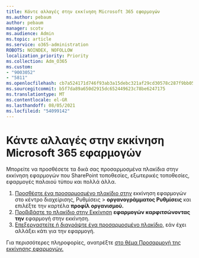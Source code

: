 ```yaml
---
title: Κάντε αλλαγές στην εκκίνηση Microsoft 365 εφαρμογών
ms.author: pebaum
author: pebaum
manager: scotv
ms.audience: Admin
ms.topic: article
ms.service: o365-administration
ROBOTS: NOINDEX, NOFOLLOW
localization_priority: Priority
ms.collection: Adm_O365
ms.custom:
- "9003052"
- "5811"
ms.openlocfilehash: cb7a524171d746f93ab3a15debc321af29cd30578c287f9bb05810491e604517
ms.sourcegitcommit: b5f7da89a650d2915dc652449623c78be6247175
ms.translationtype: MT
ms.contentlocale: el-GR
ms.lasthandoff: 08/05/2021
ms.locfileid: "54099142"
---
```

# <a name="make-changes-to-the-microsoft-365-app-launcher"></a>Κάντε αλλαγές στην εκκίνηση Microsoft 365 εφαρμογών

Μπορείτε να προσθέσετε τα δικά σας προσαρμοσμένα πλακίδια στην εκκίνηση εφαρμογών που SharePoint τοποθεσίες, εξωτερικές τοποθεσίες, εφαρμογές παλαιού τύπου και πολλά άλλα.

1. [Προσθέστε ένα προσαρμοσμένο πλακίδιο στην](https://docs.microsoft.com/microsoft-365/admin/manage/customize-the-app-launcher) εκκίνηση εφαρμογών στο κέντρο διαχείρισης, Ρυθμίσεις > **οργανογράμματος Ρυθμίσεις** και επιλέξτε την καρτέλα **προφίλ οργανισμού.**
2. [Προβιβάστε το πλακίδιο στην Εκκίνηση](https://docs.microsoft.com/microsoft-365/admin/manage/customize-the-app-launcher#promote-the-tile-to-app-launcher) **εφαρμογών καρφιτσώνοντας την** εφαρμογή στην εκκίνηση.
3. [Επεξεργαστείτε ή διαγράψτε ένα προσαρμοσμένο πλακίδιο,](https://docs.microsoft.com/microsoft-365/admin/manage/customize-the-app-launcher#edit-or-delete-a-custom-tile) εάν έχει αλλάξει κάτι για την εφαρμογή.

Για περισσότερες πληροφορίες, ανατρέξτε [στο θέμα Προσαρμογή της εκκίνησης εφαρμογών.](https://docs.microsoft.com/microsoft-365/admin/manage/customize-the-app-launcher)
